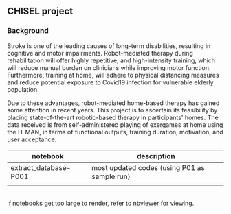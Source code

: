 ## CHISEL project

### Background
Stroke is one of the leading causes of long-term disabilities, resulting in cognitive and motor impairments. Robot-mediated therapy during rehabilitation will offer highly repetitive, and high-intensity training, which will reduce manual burden on clinicians while improving motor function. Furthermore, training at home, will adhere to physical distancing measures and reduce potential exposure to Covid19 infection for vulnerable elderly population.

Due to these advantages, robot-mediated home-based therapy has gained some attention in recent years. This project is to ascertain its feasibility by placing state-of-the-art robotic-based therapy in participants' homes. The data received is from self-administered playing of exergames at home using the H-MAN, in terms of functional outputs, training duration, motivation, and user acceptance.


| notebook                | description |
|-------------------------|--------------|
| extract_database-P001        | most updated codes (using P01 as sample run)|
|   | |

<br> if notebooks get too large to render, refer to [nbviewer](https://nbviewer.org/)  for viewing.


